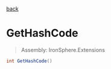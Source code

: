 ﻿

[back](/IronSphere.Extensions/types/AnonymousObjectExtension)

# GetHashCode

> Assembly: IronSphere.Extensions

```csharp
int GetHashCode()
```



 